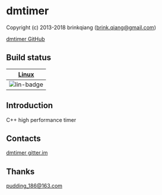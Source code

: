 # dmtimer
Copyright (c) 2013-2018 brinkqiang (brink.qiang@gmail.com)

[dmtimer GitHub](https://github.com/brinkqiang/dmtimer)

## Build status
| [Linux][lin-link] |
| :---------------: |
| ![lin-badge]      |

[lin-badge]: https://travis-ci.org/brinkqiang/dmtimer.svg?branch=master "Travis build status"
[lin-link]:  https://travis-ci.org/brinkqiang/dmtimer "Travis build status"

## Introduction
C++ high performance timer

## Contacts
[dmtimer gitter.im](https://gitter.im/brinkqiang/dmtimer)

## Thanks
pudding_186@163.com


